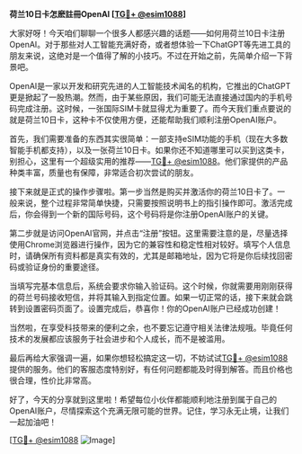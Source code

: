 **荷兰10日卡怎麽註冊OpenAI [[TG💪+ @esim1088](https://t.me/s/esim1088)]**

大家好呀！今天咱们聊聊一个很多人都感兴趣的话题——如何用荷兰10日卡注册OpenAI。对于那些对人工智能充满好奇，或者想体验一下ChatGPT等先进工具的朋友来说，这绝对是一个值得了解的小技巧。不过在开始之前，先简单介绍一下背景吧。

OpenAI是一家以开发和研究先进的人工智能技术闻名的机构，它推出的ChatGPT更是掀起了一股热潮。然而，由于某些原因，我们可能无法直接通过国内的手机号码完成注册。这时候，一张国际SIM卡就显得尤为重要了。而今天我们重点要说的就是荷兰10日卡，这种卡不仅使用方便，还能帮助我们顺利注册OpenAI账户。

首先，我们需要准备的东西其实很简单：一部支持eSIM功能的手机（现在大多数智能手机都支持），以及一张荷兰10日卡。如果你还不知道哪里可以买到这类卡，别担心，这里有一个超级实用的推荐——[TG💪+ @esim1088](https://t.me/s/esim1088)。他们家提供的产品种类丰富，质量也有保障，非常适合初次尝试的朋友。

接下来就是正式的操作步骤啦。第一步当然是购买并激活你的荷兰10日卡了。一般来说，整个过程非常简单快捷，只需要按照说明书上的指引操作即可。激活完成后，你会得到一个新的国际号码，这个号码将是你注册OpenAI账户的关键。

第二步就是访问OpenAI官网，并点击“注册”按钮。这里需要注意的是，尽量选择使用Chrome浏览器进行操作，因为它的兼容性和稳定性相对较好。填写个人信息时，请确保所有资料都是真实有效的，尤其是邮箱地址，因为它将是你后续找回密码或验证身份的重要途径。

当填写完基本信息后，系统会要求你输入验证码。这个时候，你就需要用刚刚获得的荷兰号码接收短信，并将其输入到指定位置。如果一切正常的话，接下来就会跳转到设置密码页面了。设置完成后，恭喜你！你的OpenAI账户已经成功创建！

当然啦，在享受科技带来的便利之余，也不要忘记遵守相关法律法规哦。毕竟任何技术的发展都应该服务于社会进步和个人成长，而不是被滥用。

最后再给大家强调一遍，如果你想轻松搞定这一切，不妨试试[TG💪+ @esim1088](https://t.me/s/esim1088)提供的服务。他们的客服态度特别好，有任何问题都能及时得到解答。而且价格也很合理，性价比非常高。

好了，今天的分享就到这里啦！希望每位小伙伴都能顺利地注册到属于自己的OpenAI账户，尽情探索这个充满无限可能的世界。记住，学习永无止境，让我们一起加油吧！

[[TG💪+ @esim1088](https://t.me/s/esim1088) ![Image](https://i.postimg.cc/4NQfJmqS/Snipaste-2025-05-13-00-14-12.png)]